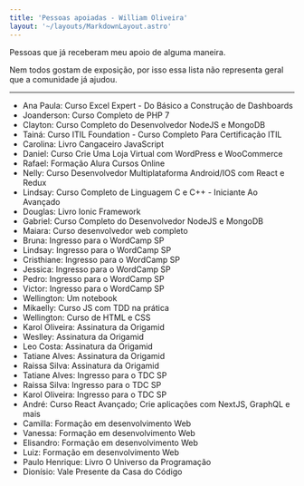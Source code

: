 ```yaml
---
title: 'Pessoas apoiadas - William Oliveira'
layout: '~/layouts/MarkdownLayout.astro'
---
```


Pessoas que já receberam meu apoio de alguma maneira.

Nem todos gostam de exposição, por isso essa lista não representa geral que a comunidade já ajudou.

---

- Ana Paula: Curso Excel Expert - Do Básico a Construção de Dashboards
- Joanderson: Curso Completo de PHP 7
- Clayton: Curso Completo do Desenvolvedor NodeJS e MongoDB
- Tainá: Curso ITIL Foundation - Curso Completo Para Certificação ITIL
- Carolina: Livro Cangaceiro JavaScript
- Daniel: Curso Crie Uma Loja Virtual com WordPress e WooCommerce
- Rafael: Formação Alura Cursos Online
- Nelly: Curso Desenvolvedor Multiplataforma Android/IOS com React e Redux
- Lindsay: Curso Completo de Linguagem C e C++ - Iniciante Ao Avançado
- Douglas: Livro Ionic Framework
- Gabriel: Curso Completo do Desenvolvedor NodeJS e MongoDB
- Maiara: Curso desenvolvedor web completo
- Bruna: Ingresso para o WordCamp SP
- Lindsay: Ingresso para o WordCamp SP
- Cristhiane: Ingresso para o WordCamp SP
- Jessica: Ingresso para o WordCamp SP
- Pedro: Ingresso para o WordCamp SP
- Victor: Ingresso para o WordCamp SP
- Wellington: Um notebook
- Mikaelly: Curso JS com TDD na prática
- Wellington: Curso de HTML e CSS
- Karol Oliveira: Assinatura da Origamid
- Weslley: Assinatura da Origamid
- Leo Costa: Assinatura da Origamid
- Tatiane Alves: Assinatura da Origamid
- Raissa Silva: Assinatura da Origamid
- Tatiane Alves: Ingresso para o TDC SP
- Raissa Silva: Ingresso para o TDC SP
- Karol Oliveira: Ingresso para o TDC SP
- André: Curso React Avançado; Crie aplicações com NextJS, GraphQL e mais
- Camilla: Formação em desenvolvimento Web
- Vanessa: Formação em desenvolvimento Web
- Elisandro: Formação em desenvolvimento Web
- Luiz: Formação em desenvolvimento Web
- Paulo Henrique: Livro O Universo da Programação
- Dionísio: Vale Presente da Casa do Código
